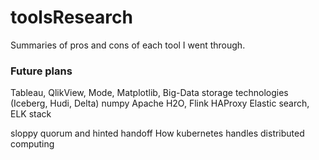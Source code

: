 # toolsResearch
Summaries of pros and cons of each tool I went through.

### Future plans
Tableau, QlikView, Mode, Matplotlib, 
Big-Data storage technologies (Iceberg, Hudi, Delta)
numpy
Apache H2O, Flink
HAProxy
Elastic search, ELK stack

sloppy quorum and hinted handoff
How kubernetes handles distributed computing